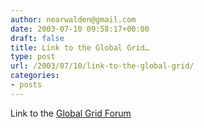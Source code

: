 ```yaml
---
author: nearwalden@gmail.com
date: 2003-07-10 09:58:17+00:00
draft: false
title: Link to the Global Grid…
type: post
url: /2003/07/10/link-to-the-global-grid/
categories:
- posts
---
```


Link to the [Global Grid Forum](//www.gridforum.org/')



